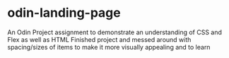 # odin-landing-page
An Odin Project assignment to demonstrate an understanding of CSS and Flex as well as HTML
Finished project and messed around with spacing/sizes of items to make it more visually appealing and to learn